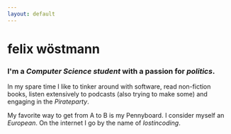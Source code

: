 ```yaml
---
layout: default
---
```


# felix wöstmann

### I'm a _Computer Science student_ with a passion for _politics_.



  In my spare time I like to tinker around with software, read non-fiction books, listen extensively to podcasts (also trying to make some) and engaging in the _Pirateparty_.

  My favorite way to get from A to B is my Pennyboard. I consider myself an _European_. On the internet I go by the name of _lostincoding_.

